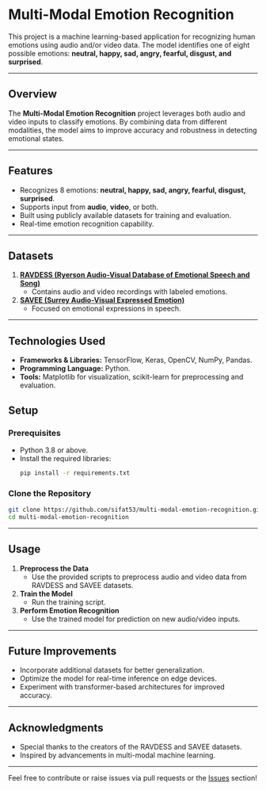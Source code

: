 # Multi-Modal Emotion Recognition  

This project is a machine learning-based application for recognizing human emotions using audio and/or video data. The model identifies one of eight possible emotions: **neutral, happy, sad, angry, fearful, disgust, and surprised**.  

---

## Overview  
The **Multi-Modal Emotion Recognition** project leverages both audio and video inputs to classify emotions. By combining data from different modalities, the model aims to improve accuracy and robustness in detecting emotional states.  

---

## Features  
- Recognizes 8 emotions: **neutral, happy, sad, angry, fearful, disgust, surprised**.  
- Supports input from **audio**, **video**, or both.  
- Built using publicly available datasets for training and evaluation.  
- Real-time emotion recognition capability.  

---

## Datasets  
1. **[RAVDESS (Ryerson Audio-Visual Database of Emotional Speech and Song)](https://zenodo.org/record/1188976)**  
   - Contains audio and video recordings with labeled emotions.  
2. **[SAVEE (Surrey Audio-Visual Expressed Emotion)](https://personal.ee.surrey.ac.uk/Personal/P.Jackson/SAVEE/)**  
   - Focused on emotional expressions in speech.  

---

## Technologies Used  
- **Frameworks & Libraries:** TensorFlow, Keras, OpenCV, NumPy, Pandas.  
- **Programming Language:** Python.  
- **Tools:** Matplotlib for visualization, scikit-learn for preprocessing and evaluation.  


## Setup  
### Prerequisites  
- Python 3.8 or above.  
- Install the required libraries:  
  ```bash
  pip install -r requirements.txt
  ```  

### Clone the Repository  
```bash
git clone https://github.com/sifat53/multi-modal-emotion-recognition.git
cd multi-modal-emotion-recognition
```  

---

## Usage  
1. **Preprocess the Data**  
   - Use the provided scripts to preprocess audio and video data from RAVDESS and SAVEE datasets.  
2. **Train the Model**  
   - Run the training script.
3. **Perform Emotion Recognition**  
   - Use the trained model for prediction on new audio/video inputs.

---


## Future Improvements  
- Incorporate additional datasets for better generalization.  
- Optimize the model for real-time inference on edge devices.  
- Experiment with transformer-based architectures for improved accuracy.  


---

## Acknowledgments  
- Special thanks to the creators of the RAVDESS and SAVEE datasets.  
- Inspired by advancements in multi-modal machine learning.  

---

Feel free to contribute or raise issues via pull requests or the [Issues](https://github.com/sifat53/Multi-Modal-Emotion-Recognition/Issues) section!  


